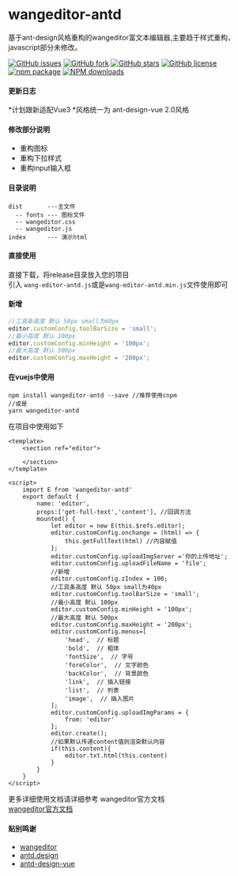 # wangeditor-antd
基于ant-design风格重构的wangeditor富文本编辑器,主要趋于样式重构，javascript部分未修改。  
  
[![GitHub issues](https://img.shields.io/github/issues/top-dante/wangeditor-antd)](https://github.com/top-dante/wangeditor-antd)
[![GitHub fork](https://img.shields.io/github/forks/top-dante/wangeditor-antd)](https://github.com/top-dante/wangeditor-antd)
[![GitHub stars](https://img.shields.io/github/stars/top-dante/wangeditor-antd)](https://github.com/top-dante/wangeditor-antd)
[![GitHub license](https://img.shields.io/github/license/top-dante/wangeditor-antd)](https://github.com/top-dante/wangeditor-antd)
[![npm package](https://img.shields.io/npm/v/wangeditor-antd.svg?style=flat-square)](https://www.npmjs.com/package/wangeditor-antd) 
[![NPM downloads](http://img.shields.io/npm/dm/wangeditor-antd.svg?style=flat-square)](https://www.npmjs.com/package/wangeditor-antd)

#### 更新日志
*计划跟新适配Vue3
*风格统一为 ant-design-vue 2.0风格

#### 修改部分说明  
* 重构图标
* 重构下拉样式 
* 重构input输入框

#### 目录说明  
```
dist       ---主文件  
  -- fonts --- 图标文件 
  -- wangeditor.css
  -- wangeditor.js 
index      --- 演示html  
```  
#### 直接使用   
直接下载，将release目录放入您的项目  
引入 `wang-editor-antd.js`或是`wang-editor-antd.min.js`文件使用即可
#### 新增  
```javascript
//工具条高度 默认 50px small为40px
editor.customConfig.toolBarSize = 'small';
//最小高度 默认 100px
editor.customConfig.minHeight = '100px';
//最大高度 默认 500px
editor.customConfig.maxHeight = '200px';
```
#### 在vuejs中使用  
```
npm install wangeditor-antd --save //推荐使用cnpm
//或是
yarn wangeditor-antd
```
在项目中使用如下  
```vue
<template>
    <section ref="editor">

    </section>
</template>

<script>
    import E from 'wangeditor-antd'
    export default {
        name: 'editor',
        props:['get-full-text','content'], //回调方法
        mounted() {
            let editor = new E(this.$refs.editor);
            editor.customConfig.onchange = (html) => {
                this.getFullText(html) //内容赋值
            };
            editor.customConfig.uploadImgServer ='你的上传地址';
            editor.customConfig.uploadFileName = 'file';
            //新增
            editor.customConfig.zIndex = 100;
            //工具条高度 默认 50px small为40px
            editor.customConfig.toolBarSize = 'small';
            //最小高度 默认 100px
            editor.customConfig.minHeight = '100px';
            //最大高度 默认 500px
            editor.customConfig.maxHeight = '200px';
            editor.customConfig.menus=[
                'head',  // 标题
                'bold',  // 粗体
                'fontSize',  // 字号
                'foreColor',  // 文字颜色
                'backColor',  // 背景颜色
                'link',  // 插入链接
                'list',  // 列表
                'image',  // 插入图片
            ];
            editor.customConfig.uploadImgParams = {
                from: 'editor'
            };
            editor.create();
            //如果默认传递content值则渲染默认内容
            if(this.content){
                editor.txt.html(this.content)
            }
        }
    }
</script>
```
更多详细使用文档请详细参考 wangeditor官方文档  
<a href="https://www.kancloud.cn/wangfupeng/wangeditor3/332599" target="_blan">wangeditor官方文档</a>
#### 贴别鸣谢  
* <a href="http://www.wangeditor.com/" target="_blan">wangeditor</a>
* <a href="https://ant.design" target="_blan">antd.design</a>  
* <a href="https://antdv.com" target="_blan">antd-design-vue</a> 

